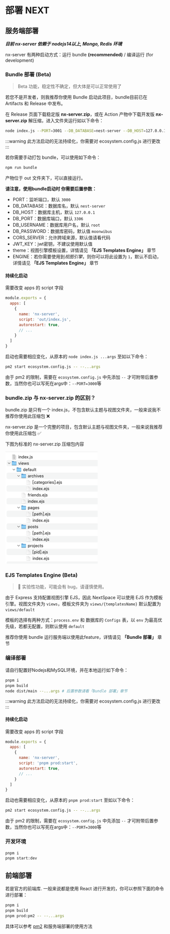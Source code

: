 # 部署 NEXT

## 服务端部署

**_目前 nx-server 依赖于 nodejs14以上, Mongo, Redis 环境_**

nx-server 有两种启动方式：运行 bundle **(recommended)** / 编译运行 (for development)

<!-- 
### Docker 部署  (Beta)

> Beta 功能，稳定性不确定，但大体是可以正常使用了

Docker Hub：https://hub.docker.com/r/wibuswee/nx-server

目前是每一次发 Release 就会上传一次 Docker，或者我手动上传（有的时候还没到发release的时期）

首先你需要 复制 `.env.example` 为 `.env` 修改里面的配置，配置如「Bundle 启动」大体一致，有些是不应用的（DB_HOST,DB_PORT暂时不应用）

```bash
docker compose pull # 拉取最新镜像
docker compose up -d # 启动/restart容器
```

关于反向代理：默认的 docker-compose 已设置为映射到 .env 中的 PORT 所设置的端口上，根据 PORT 进行反代即可 -->

### Bundle 部署 (Beta)

> Beta 功能，稳定性不确定，但大体是可以正常使用了

若您不是开发者，则我推荐你使用 Bundle 启动此项目，bundle目前已在 Artifacts 和 Release 中发布。

在 Release 页面下载稳定版 **nx-server.zip**，或在 Action 产物中下载开发版 **nx-server.zip** 解压缩，进入文件夹运行如以下命令：

```bash
node index.js --PORT=3001 --DB_DATABASE=nest-server --DB_HOST=127.0.0.1 --DB_PORT=3306 --DB_USERNAME=root --DB_PASSWORD=moonwibus
```

:::warning
此方法启动的无法持续化，你需要对 ecosystem.config.js 进行更改
:::

若你需要手动打包 bundle，可以使用如下命令：

```bash
npm run bundle
```

产物位于 out 文件夹下，可以直接运行。

**请注意，使用bundle启动时 你需要后置参数：**

- PORT：监听端口，默认 `3000`
- DB_DATABASE：数据库名，默认 `nest-server`
- DB_HOST：数据库主机，默认 `127.0.0.1`
- DB_PORT：数据库端口，默认 `3306`
- DB_USERNAME：数据库用户名，默认 `root`
- DB_PASSWORD：数据库密码，默认值 `moonwibus`
- CORS_SERVER：允许跨域来源，默认值请看代码
- JWT_KEY：jwt密钥，不建议使用默认值
- theme：视图引擎模板设置，详情请见 **「EJS Templates Engine」** 章节
- ENGINE：若你需要使用到*视图引擎*，则你可以将此设置为 `1`，默认不启动，详情请见 **「EJS Templates Engine」** 章节


#### 持续化启动

需要改变 apps 的 script 字段

```js {5}
module.exports = {
  apps: [
    {
      name: 'nx-server',
      script: 'out/index.js',
      autorestart: true,
      // ...
    }
  ]
}
```

启动也需要相应变化，从原本的 `node index.js ...args` 至如以下命令：

```bash
pm2 start ecosystem.config.js -- --...args
```

由于 pm2 的限制，需要在 `ecosystem.config.js` 中先添加 `--` 才可附带后置参数，当然你也可以写死在args中：`--PORT=3000`等


<!-- - MAIL_SERVER：邮箱服务器（有可能后期会移入后台进行设置）
- MAIL_PORT：邮箱端口号（有可能后期会移入后台进行设置）
- MAIL_ADD：邮箱地址（有可能后期会移入后台进行设置）
- MAIL_PASS：邮箱密码（有可能后期会移入后台进行设置） -->

### bundle.zip 与 nx-server.zip 的区别？

bundle.zip 是只有一个 index.js，不包含默认主题与视图文件夹，一般来说我不推荐你使用此压缩包 ❌

nx-server.zip 是一个完整的项目，包含默认主题与视图文件夹，一般来说我推荐你使用此压缩包 ✅

下图为标准的 nx-server.zip 压缩包内容

<img src="/img/ejs_feat.png" style="zoom: 50%" alt="ejs_feat">

### EJS Templates Engine (Beta)

> 🧪 实验性功能，可能会有 bug，请谨慎使用。

由于 Express 支持配置视图引擎 EJS，因此 NextSpace 可以使用 EJS 作为模板引擎。视图文件夹为 `views`，模板文件夹为 `views/{templatesName}` 默认配置为 `views/default`

模板的选择有两种方式：`process.env` 和 数据库的 `Configs` 表，以 `env` 为最高优先级，若都无配置，则默认使用 `default`

推荐你使用 bundle 运行服务端以使用此feature，详情请见 **「Bundle 部署」** 章节

### 编译部署

请自行配置好Nodejs和MySQL环境，并在本地运行如下命令：

```bash
pnpm i
pnpm build
node dist/main --...args # 后置参数请看「Bundle 部署」章节
```

:::warning
此方法启动的无法持续化，你需要对 ecosystem.config.js 进行更改
:::

#### 持续化启动

需要改变 apps 的 script 字段

```js {5}
module.exports = {
  apps: [
    {
      name: 'nx-server',
      script: 'pnpm prod:start',
      autorestart: true,
      // ...
    }
  ]
}
```

启动也需要相应变化，从原本的 `pnpm prod:start` 至如以下命令：

```bash
pm2 start ecosystem.config.js -- --...args
```

由于 pm2 的限制，需要在 `ecosystem.config.js` 中先添加 `--` 才可附带后置参数，当然你也可以写死在args中：`--PORT=3000`等

### 开发环境

```bash
pnpm i
pnpm start:dev
```

## 前端部署

若是官方的前端库. 一般来说都是使用 React 进行开发的，你可以参照下面的命令进行部署：

```bash
pnpm i
pnpm build
pnpm prod:pm2 -- --...args
```

具体可以参考 [pm2](https://pm2.keymetrics.io/docs/usage/quick-start/) 和服务端部署的使用方法
